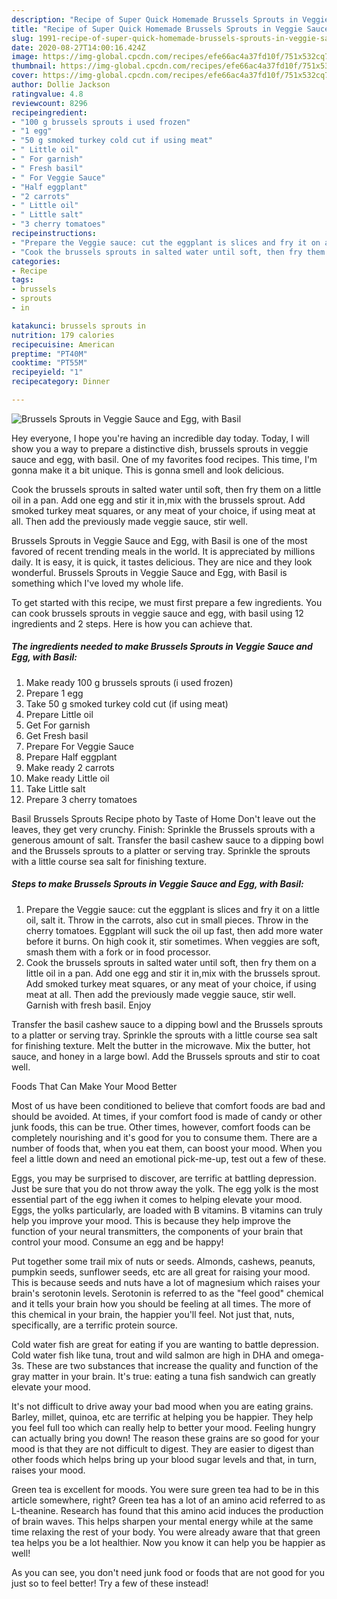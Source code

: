 ```yaml
---
description: "Recipe of Super Quick Homemade Brussels Sprouts in Veggie Sauce and Egg, with Basil"
title: "Recipe of Super Quick Homemade Brussels Sprouts in Veggie Sauce and Egg, with Basil"
slug: 1991-recipe-of-super-quick-homemade-brussels-sprouts-in-veggie-sauce-and-egg-with-basil
date: 2020-08-27T14:00:16.424Z
image: https://img-global.cpcdn.com/recipes/efe66ac4a37fd10f/751x532cq70/brussels-sprouts-in-veggie-sauce-and-egg-with-basil-recipe-main-photo.jpg
thumbnail: https://img-global.cpcdn.com/recipes/efe66ac4a37fd10f/751x532cq70/brussels-sprouts-in-veggie-sauce-and-egg-with-basil-recipe-main-photo.jpg
cover: https://img-global.cpcdn.com/recipes/efe66ac4a37fd10f/751x532cq70/brussels-sprouts-in-veggie-sauce-and-egg-with-basil-recipe-main-photo.jpg
author: Dollie Jackson
ratingvalue: 4.8
reviewcount: 8296
recipeingredient:
- "100 g brussels sprouts i used frozen"
- "1 egg"
- "50 g smoked turkey cold cut if using meat"
- " Little oil"
- " For garnish"
- " Fresh basil"
- " For Veggie Sauce"
- "Half eggplant"
- "2 carrots"
- " Little oil"
- " Little salt"
- "3 cherry tomatoes"
recipeinstructions:
- "Prepare the Veggie sauce: cut the eggplant is slices and fry it on a little oil, salt it. Throw in the carrots, also cut in small pieces. Throw in the cherry tomatoes. Eggplant will suck the oil up fast, then add more water before it burns. On high cook it, stir sometimes. When veggies are soft, smash them with a fork or in food processor."
- "Cook the brussels sprouts in salted water until soft, then fry them on a little oil in a pan. Add one egg and stir it in,mix with the brussels sprout. Add smoked turkey meat squares, or any meat of your choice, if using meat at all. Then add the previously made veggie sauce, stir well. Garnish with fresh basil. Enjoy"
categories:
- Recipe
tags:
- brussels
- sprouts
- in

katakunci: brussels sprouts in 
nutrition: 179 calories
recipecuisine: American
preptime: "PT40M"
cooktime: "PT55M"
recipeyield: "1"
recipecategory: Dinner

---
```



![Brussels Sprouts in Veggie Sauce and Egg, with Basil](https://img-global.cpcdn.com/recipes/efe66ac4a37fd10f/751x532cq70/brussels-sprouts-in-veggie-sauce-and-egg-with-basil-recipe-main-photo.jpg)

Hey everyone, I hope you're having an incredible day today. Today, I will show you a way to prepare a distinctive dish, brussels sprouts in veggie sauce and egg, with basil. One of my favorites food recipes. This time, I'm gonna make it a bit unique. This is gonna smell and look delicious.

Cook the brussels sprouts in salted water until soft, then fry them on a little oil in a pan. Add one egg and stir it in,mix with the brussels sprout. Add smoked turkey meat squares, or any meat of your choice, if using meat at all. Then add the previously made veggie sauce, stir well.

Brussels Sprouts in Veggie Sauce and Egg, with Basil is one of the most favored of recent trending meals in the world. It is appreciated by millions daily. It is easy, it is quick, it tastes delicious. They are nice and they look wonderful. Brussels Sprouts in Veggie Sauce and Egg, with Basil is something which I've loved my whole life.


To get started with this recipe, we must first prepare a few ingredients. You can cook brussels sprouts in veggie sauce and egg, with basil using 12 ingredients and 2 steps. Here is how you can achieve that.

<!--inarticleads1-->

##### The ingredients needed to make Brussels Sprouts in Veggie Sauce and Egg, with Basil:

1. Make ready 100 g brussels sprouts (i used frozen)
1. Prepare 1 egg
1. Take 50 g smoked turkey cold cut (if using meat)
1. Prepare  Little oil
1. Get  For garnish
1. Get  Fresh basil
1. Prepare  For Veggie Sauce
1. Prepare Half eggplant
1. Make ready 2 carrots
1. Make ready  Little oil
1. Take  Little salt
1. Prepare 3 cherry tomatoes


Basil Brussels Sprouts Recipe photo by Taste of Home Don&#39;t leave out the leaves, they get very crunchy. Finish: Sprinkle the Brussels sprouts with a generous amount of salt. Transfer the basil cashew sauce to a dipping bowl and the Brussels sprouts to a platter or serving tray. Sprinkle the sprouts with a little course sea salt for finishing texture. 

<!--inarticleads2-->

##### Steps to make Brussels Sprouts in Veggie Sauce and Egg, with Basil:

1. Prepare the Veggie sauce: cut the eggplant is slices and fry it on a little oil, salt it. Throw in the carrots, also cut in small pieces. Throw in the cherry tomatoes. Eggplant will suck the oil up fast, then add more water before it burns. On high cook it, stir sometimes. When veggies are soft, smash them with a fork or in food processor.
1. Cook the brussels sprouts in salted water until soft, then fry them on a little oil in a pan. Add one egg and stir it in,mix with the brussels sprout. Add smoked turkey meat squares, or any meat of your choice, if using meat at all. Then add the previously made veggie sauce, stir well. Garnish with fresh basil. Enjoy


Transfer the basil cashew sauce to a dipping bowl and the Brussels sprouts to a platter or serving tray. Sprinkle the sprouts with a little course sea salt for finishing texture. Melt the butter in the microwave. Mix the butter, hot sauce, and honey in a large bowl. Add the Brussels sprouts and stir to coat well. 

Foods That Can Make Your Mood Better


Most of us have been conditioned to believe that comfort foods are bad and should be avoided. At times, if your comfort food is made of candy or other junk foods, this can be true. Other times, however, comfort foods can be completely nourishing and it's good for you to consume them. There are a number of foods that, when you eat them, can boost your mood. When you feel a little down and need an emotional pick-me-up, test out a few of these.

Eggs, you may be surprised to discover, are terrific at battling depression. Just be sure that you do not throw away the yolk. The egg yolk is the most essential part of the egg iwhen it comes to helping elevate your mood. Eggs, the yolks particularly, are loaded with B vitamins. B vitamins can truly help you improve your mood. This is because they help improve the function of your neural transmitters, the components of your brain that control your mood. Consume an egg and be happy!

Put together some trail mix of nuts or seeds. Almonds, cashews, peanuts, pumpkin seeds, sunflower seeds, etc are all great for raising your mood. This is because seeds and nuts have a lot of magnesium which raises your brain's serotonin levels. Serotonin is referred to as the "feel good" chemical and it tells your brain how you should be feeling at all times. The more of this chemical in your brain, the happier you'll feel. Not just that, nuts, specifically, are a terrific protein source.

Cold water fish are great for eating if you are wanting to battle depression. Cold water fish like tuna, trout and wild salmon are high in DHA and omega-3s. These are two substances that increase the quality and function of the gray matter in your brain. It's true: eating a tuna fish sandwich can greatly elevate your mood. 

It's not difficult to drive away your bad mood when you are eating grains. Barley, millet, quinoa, etc are terrific at helping you be happier. They help you feel full too which can really help to better your mood. Feeling hungry can actually bring you down! The reason these grains are so good for your mood is that they are not difficult to digest. They are easier to digest than other foods which helps bring up your blood sugar levels and that, in turn, raises your mood.

Green tea is excellent for moods. You were sure green tea had to be in this article somewhere, right? Green tea has a lot of an amino acid referred to as L-theanine. Research has found that this amino acid induces the production of brain waves. This helps sharpen your mental energy while at the same time relaxing the rest of your body. You were already aware that that green tea helps you be a lot healthier. Now you know it can help you be happier as well!

As you can see, you don't need junk food or foods that are not good for you just so to feel better! Try a few of these instead!

